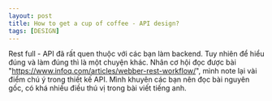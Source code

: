 ```yaml
---
layout: post
title: How to get a cup of coffee - API design?
tags: [DESIGN]
---
```


Rest full - API đã rất quen thuộc với các bạn làm backend. Tuy nhiên để hiểu đúng và làm đúng thì là một chuyện khác. Nhân cơ hội đọc được bài 
"https://www.infoq.com/articles/webber-rest-workflow/", mình note lại vài điểm chú ý trong thiết kế API. Mình khuyên các bạn nên đọc bài nguyên gốc, có khá nhiều điều thú 
vị trong bài viết tiếng anh.

